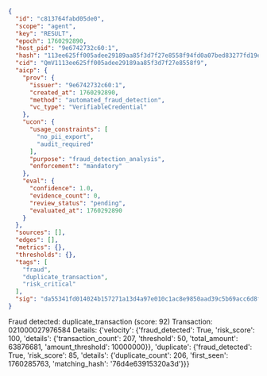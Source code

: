 ```json
{
  "id": "c813764fabd05de0",
  "scope": "agent",
  "key": "RESULT",
  "epoch": 1760292890,
  "host_pid": "9e6742732c60:1",
  "hash": "113ee625ff005adee29189aa85f3d7f27e8558f94fd0a07bed83277fd19e7034",
  "cid": "QmV1113ee625ff005adee29189aa85f3d7f27e8558f9",
  "aicp": {
    "prov": {
      "issuer": "9e6742732c60:1",
      "created_at": 1760292890,
      "method": "automated_fraud_detection",
      "vc_type": "VerifiableCredential"
    },
    "ucon": {
      "usage_constraints": [
        "no_pii_export",
        "audit_required"
      ],
      "purpose": "fraud_detection_analysis",
      "enforcement": "mandatory"
    },
    "eval": {
      "confidence": 1.0,
      "evidence_count": 0,
      "review_status": "pending",
      "evaluated_at": 1760292890
    }
  },
  "sources": [],
  "edges": [],
  "metrics": {},
  "thresholds": {},
  "tags": [
    "fraud",
    "duplicate_transaction",
    "risk_critical"
  ],
  "sig": "da55341fd014024b157271a13d4a97e010c1ac8e9850aad39c5b69acc6d8fab5"
}
```

Fraud detected: duplicate_transaction (score: 92)
Transaction: 021000027976584
Details: {'velocity': {'fraud_detected': True, 'risk_score': 100, 'details': {'transaction_count': 207, 'threshold': 50, 'total_amount': 63876681, 'amount_threshold': 10000000}}, 'duplicate': {'fraud_detected': True, 'risk_score': 85, 'details': {'duplicate_count': 206, 'first_seen': 1760285763, 'matching_hash': '76d4e63915320a3d'}}}